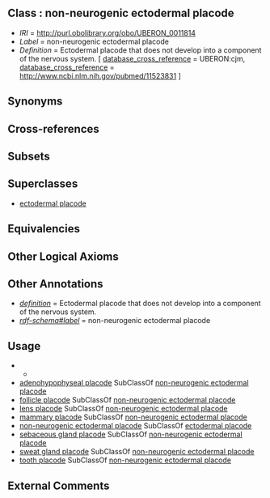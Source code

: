 
## Class : non-neurogenic ectodermal placode

 * *IRI* = http://purl.obolibrary.org/obo/UBERON_0011814
 * *Label* = non-neurogenic ectodermal placode
 * *Definition* = Ectodermal placode that does not develop into a component of the nervous system. [ [database_cross_reference](../../ef/oboInOwl#hasDbXref.md) = UBERON:cjm, [database_cross_reference](../../ef/oboInOwl#hasDbXref.md) = http://www.ncbi.nlm.nih.gov/pubmed/11523831 ]

## Synonyms


## Cross-references


## Subsets


## Superclasses

 * [ectodermal placode](../../UBERON/85/UBERON_0005085.md)

## Equivalencies


## Other Logical Axioms


## Other Annotations

 * *[definition](../../IAO/15/IAO_0000115.md)* = Ectodermal placode that does not develop into a component of the nervous system.
 * *[rdf-schema#label](../../el/rdf-schema#label.md)* = non-neurogenic ectodermal placode

## Usage

 * -
 * [adenohypophyseal placode](../../UBERON/22/UBERON_0009122.md) SubClassOf [non-neurogenic ectodermal placode](../../UBERON/14/UBERON_0011814.md)
 * [follicle placode](../../UBERON/17/UBERON_0011817.md) SubClassOf [non-neurogenic ectodermal placode](../../UBERON/14/UBERON_0011814.md)
 * [lens placode](../../UBERON/73/UBERON_0003073.md) SubClassOf [non-neurogenic ectodermal placode](../../UBERON/14/UBERON_0011814.md)
 * [mammary placode](../../UBERON/11/UBERON_0005311.md) SubClassOf [non-neurogenic ectodermal placode](../../UBERON/14/UBERON_0011814.md)
 * [non-neurogenic ectodermal placode](../../UBERON/14/UBERON_0011814.md) SubClassOf [ectodermal placode](../../UBERON/85/UBERON_0005085.md)
 * [sebaceous gland placode](../../UBERON/88/UBERON_0005088.md) SubClassOf [non-neurogenic ectodermal placode](../../UBERON/14/UBERON_0011814.md)
 * [sweat gland placode](../../UBERON/89/UBERON_0005089.md) SubClassOf [non-neurogenic ectodermal placode](../../UBERON/14/UBERON_0011814.md)
 * [tooth placode](../../UBERON/87/UBERON_0005087.md) SubClassOf [non-neurogenic ectodermal placode](../../UBERON/14/UBERON_0011814.md)

## External Comments

